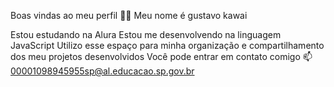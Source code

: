 Boas vindas ao meu perfil 💙💙
Meu nome é gustavo kawai

Estou estudando na Alura
Estou me desenvolvendo na linguagem JavaScript
Utilizo esse espaço para minha organização e compartilhamento dos meu projetos desenvolvidos
Você pode entrar em contato comigo 📫
00001098945955sp@al.educacao.sp.gov.br
